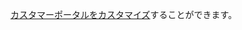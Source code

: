 [カスタマーポータルをカスタマイズ](https://stripe.com/docs/billing/subscriptions/integrating-customer-portal)することができます。